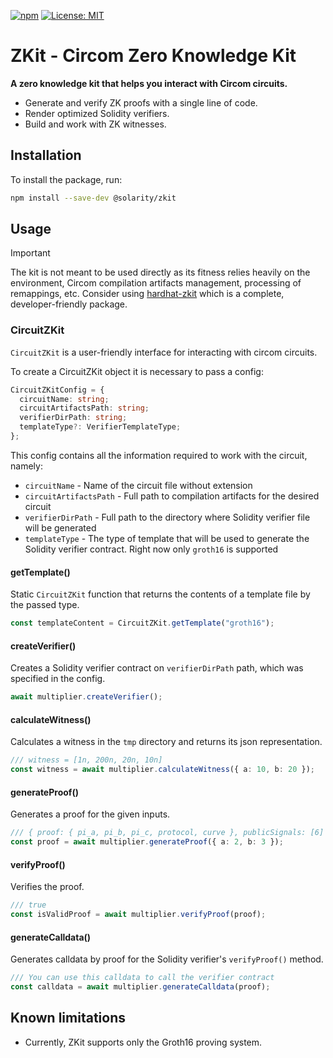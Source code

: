 [![npm](https://img.shields.io/npm/v/@solarity/zkit.svg)](https://www.npmjs.com/package/@solarity/zkit)
[![License: MIT](https://img.shields.io/badge/License-MIT-yellow.svg)](https://opensource.org/licenses/MIT)

# ZKit - Circom Zero Knowledge Kit

**A zero knowledge kit that helps you interact with Circom circuits.**

- Generate and verify ZK proofs with a single line of code.
- Render optimized Solidity verifiers.
- Build and work with ZK witnesses.

## Installation

To install the package, run:

```bash
npm install --save-dev @solarity/zkit
```

## Usage

> [!IMPORTANT]
> The kit is not meant to be used directly as its fitness relies heavily on the environment, Circom compilation artifacts management, processing of remappings, etc. Consider using [hardhat-zkit](https://github.com/dl-solarity/hardhat-zkit) which is a complete, developer-friendly package.

### CircuitZKit

`CircuitZKit` is a user-friendly interface for interacting with circom circuits.

To create a CircuitZKit object it is necessary to pass a config:

```typescript
CircuitZKitConfig = {
  circuitName: string;
  circuitArtifactsPath: string;
  verifierDirPath: string;
  templateType?: VerifierTemplateType;
};
```

This config contains all the information required to work with the circuit, namely:

- `circuitName` - Name of the circuit file without extension
- `circuitArtifactsPath` - Full path to compilation artifacts for the desired circuit
- `verifierDirPath` - Full path to the directory where Solidity verifier file will be generated
- `templateType` - The type of template that will be used to generate the Solidity verifier contract. Right now only `groth16` is supported

#### getTemplate()

Static `CircuitZKit` function that returns the contents of a template file by the passed type.

```typescript
const templateContent = CircuitZKit.getTemplate("groth16");
```

#### createVerifier()

Creates a Solidity verifier contract on `verifierDirPath` path, which was specified in the config.

```typescript
await multiplier.createVerifier();
```

#### calculateWitness()

Calculates a witness in the `tmp` directory and returns its json representation.

```typescript
/// witness = [1n, 200n, 20n, 10n]
const witness = await multiplier.calculateWitness({ a: 10, b: 20 });
```

#### generateProof()

Generates a proof for the given inputs.

```typescript
/// { proof: { pi_a, pi_b, pi_c, protocol, curve }, publicSignals: [6] }
const proof = await multiplier.generateProof({ a: 2, b: 3 });
```

#### verifyProof()

Verifies the proof.

```typescript
/// true
const isValidProof = await multiplier.verifyProof(proof);
```

#### generateCalldata()

Generates calldata by proof for the Solidity verifier's `verifyProof()` method.

```typescript
/// You can use this calldata to call the verifier contract
const calldata = await multiplier.generateCalldata(proof);
```

## Known limitations

- Currently, ZKit supports only the Groth16 proving system.
